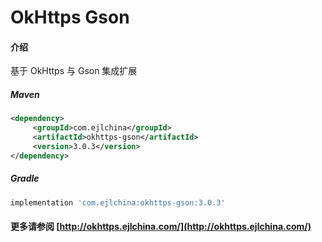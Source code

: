 # OkHttps Gson

#### 介绍

基于 OkHttps 与 Gson 集成扩展


##### Maven

```xml
<dependency>
     <groupId>com.ejlchina</groupId>
     <artifactId>okhttps-gson</artifactId>
     <version>3.0.3</version>
</dependency>
```

##### Gradle

```groovy
implementation 'com.ejlchina:okhttps-gson:3.0.3'
```

#### 更多请参阅 [http://okhttps.ejlchina.com/](http://okhttps.ejlchina.com/)
